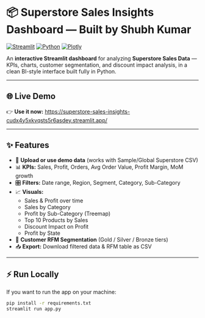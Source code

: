 # 📦 Superstore Sales Insights Dashboard — Built by Shubh Kumar  

[![Streamlit](https://img.shields.io/badge/Made%20With-Streamlit-FF4B4B?logo=streamlit&logoColor=white)](https://streamlit.io/)
[![Python](https://img.shields.io/badge/Python-3.9+-3776AB?logo=python&logoColor=white)](https://www.python.org/)
[![Plotly](https://img.shields.io/badge/Charts-Plotly-3DDC84?logo=plotly&logoColor=white)](https://plotly.com/python/)

An **interactive Streamlit dashboard** for analyzing **Superstore Sales Data** — KPIs, charts, customer segmentation, and discount impact analysis, in a clean BI-style interface built fully in Python.

---

## 🌐 Live Demo
👉 **Use it now:** https://superstore-sales-insights-cudx4y5xkvqsts5r6asdey.streamlit.app/

---

## ✨ Features
- 📂 **Upload or use demo data** (works with Sample/Global Superstore CSV)
- 📊 **KPIs:** Sales, Profit, Orders, Avg Order Value, Profit Margin, MoM growth
- 🎛️ **Filters:** Date range, Region, Segment, Category, Sub-Category
- 📈 **Visuals:**
  - Sales & Profit over time
  - Sales by Category
  - Profit by Sub-Category (Treemap)
  - Top 10 Products by Sales
  - Discount Impact on Profit
  - Profit by State
- 👥 **Customer RFM Segmentation** (Gold / Silver / Bronze tiers)
- 📥 **Export:** Download filtered data & RFM table as CSV

---

## ⚡ Run Locally
If you want to run the app on your machine:
```bash
pip install -r requirements.txt
streamlit run app.py
